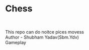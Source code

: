
# Chess
<br>

This repo can do noitce pices movess
<br>
Author - Shubham Yadav(Sbm.Ydv)
<br>
Gameplay
